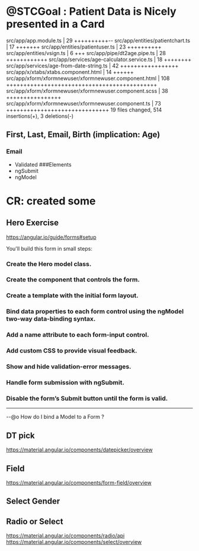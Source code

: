 




# @STCGoal : Patient Data is Nicely presented in a Card

 src/app/app.module.ts                                     |  29 ++++++++++--
 src/app/entities/patientchart.ts                          |  17 +++++++
 src/app/entities/patientuser.ts                           |  23 ++++++++++
 src/app/entities/vsign.ts                                 |   6 +++
 src/app/pipe/dt2age.pipe.ts                               |  28 ++++++++++++
 src/app/services/age-calculator.service.ts                |  18 ++++++++
 src/app/services/age-from-date-string.ts                  |  42 +++++++++++++++++
 src/app/x/xtabs/xtabs.component.html                      |  14 ++++++
 src/app/xform/xformnewuser/xformnewuser.component.html    | 108 ++++++++++++++++++++++++++++++++++++++++++++
 src/app/xform/xformnewuser/xformnewuser.component.scss    |  38 ++++++++++++++++
 src/app/xform/xformnewuser/xformnewuser.component.ts      |  73 ++++++++++++++++++++++++++++++
 19 files changed, 514 insertions(+), 3 deletions(-)
 



## First, Last, Email, Birth (implication: Age)
### Email
* Validated
###Elements
* ngSubmit
* ngModel

# CR: created some

## Hero Exercise

https://angular.io/guide/forms#setup

You'll build this form in small steps:

### Create the Hero model class.
### Create the component that controls the form.
### Create a template with the initial form layout.
### Bind data properties to each form control using the ngModel two-way data-binding syntax.
### Add a name attribute to each form-input control.
### Add custom CSS to provide visual feedback.
### Show and hide validation-error messages.
### Handle form submission with ngSubmit.
### Disable the form’s Submit button until the form is valid.


----

--@o How do I bind a Model to a Form ?


## DT pick
https://material.angular.io/components/datepicker/overview

## Field 
https://material.angular.io/components/form-field/overview

## Select Gender
## Radio or Select

https://material.angular.io/components/radio/api
https://material.angular.io/components/select/overview



